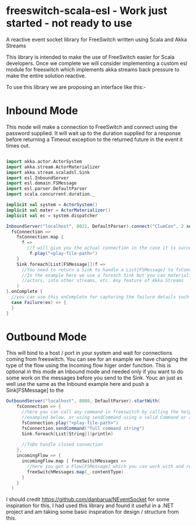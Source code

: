 # freeswitch-scala-esl - Work just started - not ready to use
A reactive event socket library for FreeSwitch written using Scala and Akka Streams

This library is intended to make the use of FreeSwitch easier for Scala developers. Once we complete we will consider implementing a custom esl module for freeswitch which implements akka streams back pressure to make the entire solution reactive. 

To use this library we are proposing an interface like this:-

# Inbound Mode

This mode will make a connection to FreeSwitch and connect using the password supplied. It will wait up to the duration supplied for a response before returning a Timeout exception to the returned future in the event it times out. 

```scala

import akka.actor.ActorSystem
import akka.stream.ActorMaterializer
import akka.stream.scaladsl.Sink
import esl.InboundServer
import esl.domain.FSMessage
import esl.parser.DefaultParser
import scala.concurrent.duration._

implicit val system = ActorSystem()
implicit val mater = ActorMaterializer()
implicit val ec = system.dispatcher

InboundServer("localhost", 8021, DefaultParser).connect("ClueCon", 2 seconds) {
  fsConnection =>
    fsConnection.map {
      f =>          
        //f will give you the actual connection in the case it is succesful, here you can start calling commands
         f.play("<play-file-path>")
    }
    Sink.foreach[List[FSMessage]](f => 
      //You need to return a Sink to handle a List[FSMessage] to fsConnection
      //In the example here we use a foreach Sink but you can materialise to 
      //actors, into other streams, etc. Any feature of Akka Streams
    )
}.onComplete {
  //you can use this onComplete for capturing the failure details such as Timeout or Invalid credentials for FreeSwitch 
  case Failure(ex) => {    
  }
}
```

# Outbound Mode

This will bind to a host / port in your system and wait for connections coming from freeswitch. You can see for an example we have changing the type of the flow using the Incoming flow higer order function. This is optional in this mode an Inbound mode and needed only if you want to do some work on the messages before you send to the Sink. Youc an just as well use the same as the Inbound example here and push a Sink[FSMessage] to the 

```scala
OutboundServer("localhost", 8080, DefaultParser).startWith(
    fsConnection => {
      //here you can call any command in freeswitch by calling the helper function with valid paramaters (play 
      //exampled below. or using sendCommand using a valid Command or a string of a valid FreeSwitch command. 
      fsConnection.play("<play-file-path>")
      fsConnection.sendCommand("full command string")
      Sink.foreach[List[String]](println)
      
      //ToDo handle closed connection
    },
    incomingFlow => {
      incomingFlow.map { freeSwitchMessages =>
        //here you get a Flow[FSMessage] which you can work with and return a Flow of a different type as per 
        freeSwitchMessages.map(_.contentType)
      }
    }
  )


```

I should credit https://github.com/danbarua/NEventSocket for some inspiration for this, I had used this library and found it useful in a .NET project and am taking some basic inspiration for design / structure from this. 
